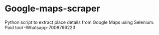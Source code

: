 # Google-maps-scraper
Python script to extract place details from Google Maps using Selenium. Paid tool -Whatsapp-7008766223
